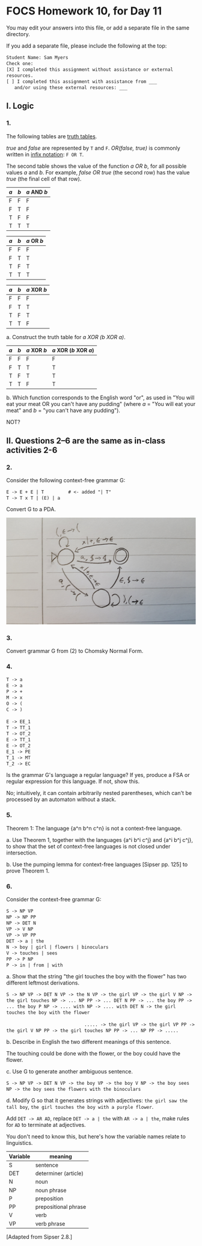 # FOCS Homework 10, for Day 11

You may edit your answers into this file, or add a separate file in the same directory.

If you add a separate file, please include the following at the top:

```
Student Name: Sam Myers
Check one:
[X] I completed this assignment without assistance or external resources.
[ ] I completed this assignment with assistance from ___
   and/or using these external resources: ___
```

## I. Logic

### 1.

The following tables are [truth tables](https://en.wikipedia.org/wiki/Truth_table).

_true_ and _false_ are represented by `T` and `F`. _OR(false, true)_ is commonly written in [infix notation](https://en.wikipedia.org/wiki/Infix_notation): `F OR T`.

The second table shows the value of the function _a OR b_, for all possible values _a_ and _b_. For example, _false OR true_ (the second row) has the value _true_ (the final cell of that row).

_a_ | _b_ | _a_ AND _b_
----|-----|---
 F  |  F  | F
 F  |  T  | F
 T  |  F  | F
 T  |  T  | T

_a_ | _b_ | _a_ OR _b_
----|-----|---
 F  |  F  | F
 F  |  T  | T
 T  |  F  | T
 T  |  T  | T

_a_ | _b_ | _a_ XOR _b_
----|-----|---
 F  |  F  | F
 F  |  T  | T
 T  |  F  | T
 T  |  T  | F

a. Construct the truth table for _a XOR (b XOR a)_.

_a_ | _b_ | _a_ XOR _b_ | _a_ XOR (_b_ XOR _a_)
----|-----|-------------|----------------------
 F  |  F  |      F      | F
 F  |  T  |      T      | T
 T  |  F  |      T      | T
 T  |  T  |      F      | T

b. Which function corresponds to the English word "or", as used in "You will eat your meat OR you can't have any pudding" (where _a_ = "You will eat your meat" and _b_ = "you can't have any pudding").

NOT?

## II. Questions 2–6 are the same as in-class activities 2-6

### 2.

Consider the following context-free grammar G:

```
E -> E + E | T         # <- added "| T"
T -> T x T | (E) | a
```

Convert G to a PDA.

![PDA](day10_pda.jpg)

### 3.

Convert grammar G from (2) to Chomsky Normal Form.

### 4.

```
T -> a
E -> a
P -> +
M -> x
O -> (
C -> )

E -> EE_1
T -> TT_1
T -> OT_2
E -> TT_1
E -> OT_2
E_1 -> PE
T_1 -> MT
T_2 -> EC
```

Is the grammar G's language a regular language? If yes, produce a FSA or regular expression for this language. If not, show this. 

No; intuitively, it can contain arbitrarily nested parentheses, which can't be processed by an automaton without a stack.

### 5.

Theorem 1: The language {a^n b^n c^n} is not a context-free language.

a. Use Theorem 1, together with the languages {a^i b^i c^j} and {a^i b^j c^j}, to show that the set of context-free languages is not closed under intersection.

b. Use the pumping lemma for context-free languages [Sipser pp. 125] to prove Theorem 1.

### 6.

Consider the context-free grammar G:

```
S -> NP VP
NP -> NP PP
NP -> DET N
VP -> V NP
VP -> VP PP
DET -> a | the
N -> boy | girl | flowers | binoculars
V -> touches | sees
PP -> P NP
P -> in | from | with
```

a. Show that the string "the girl touches the boy with the flower" has two
different leftmost derivations.

```
S -> NP VP -> DET N VP -> the N VP -> the girl VP -> the girl V NP -> the girl touches NP -> ... NP PP -> ... DET N PP -> ... the boy PP -> ... the boy P NP -> .... with NP -> .... with DET N -> the girl touches the boy with the flower

							 ..... -> the girl VP -> the girl VP PP -> the girl V NP PP -> the girl touches NP PP -> ... NP PP -> .....

```
b. Describe in English the two different meanings of this sentence.

The touching could be done with the flower, or the boy could have the flower.

c. Use G to generate another ambiguous sentence.

```
S -> NP VP -> DET N VP -> the boy VP -> the boy V NP -> the boy sees NP -> the boy sees the flowers with the binoculars
```

d. Modify G so that it generates strings with adjectives: `the girl saw the tall boy`, `the girl touches the boy with a purple flower`.

Add `DET -> AR AD`, replace `DET -> a | the` with `AR -> a | the`, make rules for `AD` to terminate at adjectives.

You don't need to know this, but here's how the variable names relate to linguistics.

Variable | meaning
---|---
S | sentence
DET | determiner (article)
N | noun
NP | noun phrase
P | preposition
PP | prepositional phrase
V | verb
VP | verb phrase

[Adapted from Sipser 2.8.]
